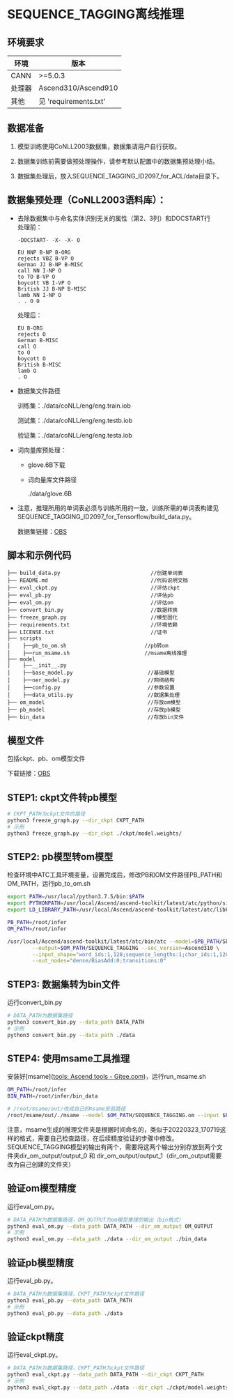 # SEQUENCE_TAGGING离线推理

## 环境要求

| 环境 | 版本 |
| --- | --- |
| CANN | >=5.0.3 |
| 处理器| Ascend310/Ascend910 |
| 其他| 见 'requirements.txt' |

## 数据准备
1. 模型训练使用CoNLL2003数据集，数据集请用户自行获取。

2. 数据集训练前需要做预处理操作，请参考默认配置中的数据集预处理小结。

3. 数据集处理后，放入SEQUENCE_TAGGING_ID2097_for_ACL/data目录下。

## 数据集预处理（CoNLL2003语料库）：

- 去除数据集中与命名实体识别无关的属性（第2、3列）和DOCSTART行  
    处理前：

    ```text
    -DOCSTART- -X- -X- O
    
    EU NNP B-NP B-ORG
    rejects VBZ B-VP O
    German JJ B-NP B-MISC
    call NN I-NP O
    to TO B-VP O
    boycott VB I-VP O
    British JJ B-NP B-MISC
    lamb NN I-NP O
    . . O O
    ```
    处理后：
    ```text
    EU B-ORG
    rejects O
    German B-MISC
    call O
    to O
    boycott O
    British B-MISC
    lamb O
    . O
    ```

- 数据集文件路径 

    训练集：./data/coNLL/eng/eng.train.iob   

    测试集：./data/coNLL/eng/eng.testb.iob   

    验证集：./data/coNLL/eng/eng.testa.iob  

- 词向量库预处理：

  - glove.6B下载

  - 词向量库文件路径      
    
    ./data/glove.6B

- 注意，推理所用的单词表必须与训练所用的一致，训练所需的单词表构建见SEQUENCE_TAGGING_ID2097_for_Tensorflow/build_data.py。

    数据集链接：[OBS](obs://cann-id2097/dataset/)
## 脚本和示例代码

```text
├── build_data.py                             //创建单词表
├── README.md                                 //代码说明文档
├── eval_ckpt.py                              //评估ckpt
├── eval_pb.py                                //评估pb
├── eval_om.py                                //评估om
├── convert_bin.py                            //数据转换
├── freeze_graph.py                           //模型固化
├── requirements.txt                          //环境依赖
├── LICENSE.txt                               //证书
├── scripts
│    ├──pb_to_om.sh                         //pb转om
│    ├──run_msame.sh                        //msame离线推理
├── model                                     
│    ├──__init__.py
│    ├──base_model.py                        //基础模型
│    ├──ner_model.py                         //网络结构
│    ├──config.py                            //参数设置
│    ├──data_utils.py                        //数据集处理
├── om_model                                 //存放om模型
├── pb_model                                 //存放pb模型
├── bin_data                                 //存放bin文件                          
```

## 模型文件

包括ckpt、pb、om模型文件

下载链接：[OBS](obs://cann-id2097/npu/Inference/)

## STEP1: ckpt文件转pb模型

```bash
# CKPT_PATH为ckpt文件的路径
python3 freeze_graph.py --dir_ckpt CKPT_PATH
# 示例
python3 freeze_graph.py --dir_ckpt ./ckpt/model.weights/
```

## STEP2: pb模型转om模型

检查环境中ATC工具环境变量，设置完成后，修改PB和OM文件路径PB_PATH和OM_PATH，运行pb_to_om.sh

```bash
export PATH=/usr/local/python3.7.5/bin:$PATH
export PYTHONPATH=/usr/local/Ascend/ascend-toolkit/latest/atc/python/site-packages/te:$PYTHONPATH
export LD_LIBRARY_PATH=/usr/local/Ascend/ascend-toolkit/latest/atc/lib64:${LD_LIBRARY_PATH}

PB_PATH=/root/infer
OM_PATH=/root/infer

/usr/local/Ascend/ascend-toolkit/latest/atc/bin/atc --model=$PB_PATH/SEQUENCE_TAGGING.pb --framework=3 \
        --output=$OM_PATH/SEQUENCE_TAGGING --soc_version=Ascend310 \
        --input_shape="word_ids:1,128;sequence_lengths:1;char_ids:1,128,64" \
        --out_nodes="dense/BiasAdd:0;transitions:0"

```

## STEP3: 数据集转为bin文件

运行convert_bin.py

```bash
# DATA_PATH为数据集路径
python3 convert_bin.py --data_path DATA_PATH
# 示例
python3 convert_bin.py --data_path ./data
```

## STEP4: 使用msame工具推理

安装好[msame]([tools: Ascend tools - Gitee.com](https://gitee.com/ascend/tools/tree/master/msame))，运行run_msame.sh

```bash
OM_PATH=/root/infer
BIN_PATH=/root/infer/bin_data

# /root/msame/out/改成自己的msame安装路径
/root/msame/out/./msame --model $OM_PATH/SEQUENCE_TAGGING.om --input $BIN_PATH/word_ids,$BIN_PATH/sequence_lengths,$BIN_PATH/char_ids --output $OM_PATH/ 
```

注意，msame生成的推理文件夹是根据时间命名的，类似于20220323_170719这样的格式，需要自己检查路径，在后续精度验证的步骤中修改。SEQUENCE_TAGGING模型的输出有两个，需要将这两个输出分别存放到两个文件夹dir_om_output/output_0 和 dir_om_output/output_1（dir_om_output需要改为自己创建的文件夹）

## 验证om模型精度

运行eval_om.py。

```bash
# DATA_PATH为数据集路径，OM_OUTPUT为om模型推理的输出（bin格式）
python3 eval_om.py --data_path DATA_PATH --dir_om_output OM_OUTPUT
# 示例
python3 eval_om.py --data_path ./data --dir_om_output ./bin_data
```

## 验证pb模型精度

运行eval_pb.py。

```bash
# DATA_PATH为数据集路径，CKPT_PATH为ckpt文件路径
python3 eval_pb.py --data_path DATA_PATH
# 示例
python3 eval_pb.py --data_path ./data
```

## 验证ckpt精度

运行eval_ckpt.py。

```bash
# DATA_PATH为数据集路径，CKPT_PATH为ckpt文件路径
python3 eval_ckpt.py --data_path DATA_PATH --dir_ckpt CKPT_PATH
# 示例
python3 eval_ckpt.py --data_path ./data --dir_ckpt ./ckpt/model.weights
```